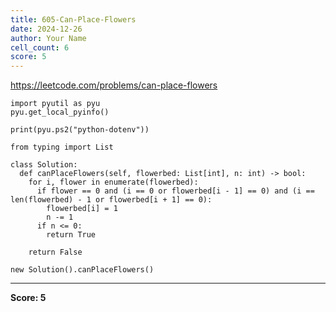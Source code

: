 ```yaml
---
title: 605-Can-Place-Flowers
date: 2024-12-26
author: Your Name
cell_count: 6
score: 5
---
```


https://leetcode.com/problems/can-place-flowers


```
import pyutil as pyu
pyu.get_local_pyinfo()
```


```
print(pyu.ps2("python-dotenv"))
```


```
from typing import List
```


```
class Solution:
  def canPlaceFlowers(self, flowerbed: List[int], n: int) -> bool:
    for i, flower in enumerate(flowerbed):
      if flower == 0 and (i == 0 or flowerbed[i - 1] == 0) and (i == len(flowerbed) - 1 or flowerbed[i + 1] == 0):
        flowerbed[i] = 1
        n -= 1
      if n <= 0:
        return True

    return False
```


```
new Solution().canPlaceFlowers()
```


---
**Score: 5**